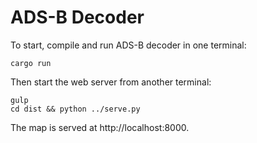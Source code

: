 # ADS-B Decoder

To start, compile and run ADS-B decoder in one terminal:
```
cargo run
```
Then start the web server from another terminal:
```
gulp
cd dist && python ../serve.py
```
The map is served at http://localhost:8000.
